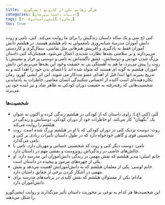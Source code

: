 ```yaml
---
title:  هرگز رهایم نکن از کازوئو ایشی‌گورو
categories: [ادبیات داستانی,رمان]
tags: [رمان,انگلیس,داستان,۲۰۰۵]
toc: true
---
```


کتی اچ سی و یک ساله داستان زندگیش را برای ما روایت می‌کند. کتی، تامی و روت دانش آموزان مدرسهٔ شبانه‌روزی نامعمولی به نام هیلشم هستند. در هیلشم دانش آموزان فقط به یادگیری و آفرینش هنرهایی مثل نقاشی، سفال‌گری و کاردستی می‌پردازند و بر سلامتی بچه‌ها نظارت شدیدی اعمال می‌شود. همچنان‌که کتی داستان بزرگ شدن خودش و دوستانش، عشق ناگفته‌اش به تامی و دوستی پر فراز و نشیبش با روت را پیش می‌برد، ما هم به آهستگی پی به حقیقت وجود این بچه‌ها می‌بریم.این دانش آموزان هیلشم به گونه ای هستند که متولد شده اند تا اعضای بدن خود را اهدا کنند و به تدریج بمیرند.انها ابتدا قبل از اهدای عضو مددکار می شوند. این اثر ایشی گورو، رمان تکان‌دهنده‌ای است آکنده از احساس شکنندگی انسان معاصر، خاطرات به یادماندنی شخصیت‌هایی که رفته‌رفته به حقیقت دوران کودکی به ظاهر شاد و نیز آینده خود پی می‌برند. 

### شخصیت‌ها
- کَثی (کثی اچ.): راوی داستان که از کودکی در هیلشم زندگی کرده و اکنون به عنوان یک "نگهبان" کار می‌کند. او خاطرات خود از دوران کودکی، دوستانش و زندگی در هیلشم را روایت می‌کند.
- روث: دوست نزدیک کثی در دوران کودکی که با او در هیلشم بزرگ شده است. روث شخصیتی قوی و گاهی خودخواه دارد که در طول داستان تأثیرات زیادی بر کثی و تامی می‌گذارد.
- تامی: دوست دیگر کثی و روث که شخصیتی حساس و مهربان دارد. تامی با چالش‌های خاصی در زندگی‌اش روبروست و نقشی مهم در داستان دارد.
- خانم امیلی: مدیر هیلشم که نقش مهمی در زندگی دانش‌آموزان این مدرسه دارد. او یکی از چهره‌های مرموز و پیچیده در داستان است.
- خانم لوسی: یکی از معلمان هیلشم که به دانش‌آموزانش اهمیت می‌دهد و نقش مهمی در آشکار کردن برخی از حقایق داستان دارد.
- مادام: یکی از مسئولان هیلشم که نقش کلیدی در برنامه‌های مدرسه برای دانش‌آموزان دارد.

این شخصیت‌ها هر کدام به نوعی بر محوریت داستان تأثیر می‌گذارند و روایت ایشی‌گورو را شکل می‌دهند.